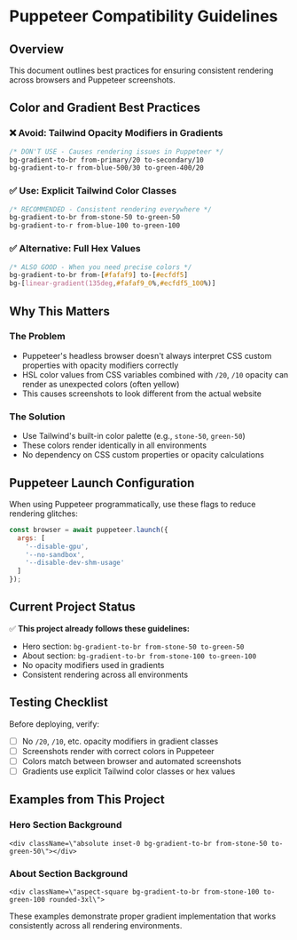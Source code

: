 # Puppeteer Compatibility Guidelines

## Overview
This document outlines best practices for ensuring consistent rendering across browsers and Puppeteer screenshots.

## Color and Gradient Best Practices

### ❌ Avoid: Tailwind Opacity Modifiers in Gradients
```css
/* DON'T USE - Causes rendering issues in Puppeteer */
bg-gradient-to-br from-primary/20 to-secondary/10
bg-gradient-to-r from-blue-500/30 to-green-400/20
```

### ✅ Use: Explicit Tailwind Color Classes
```css
/* RECOMMENDED - Consistent rendering everywhere */
bg-gradient-to-br from-stone-50 to-green-50
bg-gradient-to-r from-blue-100 to-green-100
```

### ✅ Alternative: Full Hex Values
```css
/* ALSO GOOD - When you need precise colors */
bg-gradient-to-br from-[#fafaf9] to-[#ecfdf5]
bg-[linear-gradient(135deg,#fafaf9_0%,#ecfdf5_100%)]
```

## Why This Matters

### The Problem
- Puppeteer's headless browser doesn't always interpret CSS custom properties with opacity modifiers correctly
- HSL color values from CSS variables combined with `/20`, `/10` opacity can render as unexpected colors (often yellow)
- This causes screenshots to look different from the actual website

### The Solution
- Use Tailwind's built-in color palette (e.g., `stone-50`, `green-50`)
- These colors render identically in all environments
- No dependency on CSS custom properties or opacity calculations

## Puppeteer Launch Configuration

When using Puppeteer programmatically, use these flags to reduce rendering glitches:

```javascript
const browser = await puppeteer.launch({
  args: [
    '--disable-gpu',
    '--no-sandbox', 
    '--disable-dev-shm-usage'
  ]
});
```

## Current Project Status

✅ **This project already follows these guidelines:**
- Hero section: `bg-gradient-to-br from-stone-50 to-green-50`
- About section: `bg-gradient-to-br from-stone-100 to-green-100`
- No opacity modifiers used in gradients
- Consistent rendering across all environments

## Testing Checklist

Before deploying, verify:
- [ ] No `/20`, `/10`, etc. opacity modifiers in gradient classes
- [ ] Screenshots render with correct colors in Puppeteer
- [ ] Colors match between browser and automated screenshots
- [ ] Gradients use explicit Tailwind color classes or hex values

## Examples from This Project

### Hero Section Background
```tsx
<div className=\"absolute inset-0 bg-gradient-to-br from-stone-50 to-green-50\"></div>
```

### About Section Background  
```tsx
<div className=\"aspect-square bg-gradient-to-br from-stone-100 to-green-100 rounded-3xl\">
```

These examples demonstrate proper gradient implementation that works consistently across all rendering environments.